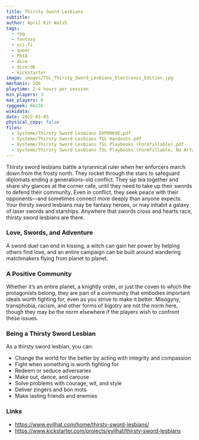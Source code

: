 ```yaml
---
title: Thirsty Sword Lesbians
subtitle: 
author: April Kit Walsh
tags:
  - rpg
  - fantasy
  - sci-fi
  - queer
  - PbtA
  - dice
  - dice:d6
  - kickstarter
image: images/TSL_Thirsty_Sword_Lesbians_Electronic_Edition.jpg
mechanic: 2d6
playtime: 2-4 hours per session
min_players: 3
max_players: 6
rpggeek: 66116
wikidata:
date: 2022-01-03
physical_copy: false
files:
  - Systeme/Thirsty Sword Lesbians EHP0069E.pdf
  - Systeme/Thirsty Sword Lesbians TSL Handouts.pdf
  - Systeme/Thirsty Sword Lesbians TSL Playbooks (Formfillable).pdf
  - Systeme/Thirsty Sword Lesbians TSL Playbooks (Formfillable, No Artwork).pdf
---
```


<!-- Excerpt Start -->
Thirsty sword lesbians battle a tyrannical ruler when her enforcers march
down from the frosty north. They rocket through the stars to safeguard
diplomats ending a generations-old conflict. They sip tea together and
share shy glances at the corner cafe, until they need to take up their swords
to defend their community. Even in conflict, they seek peace with their
opponents—and sometimes connect more deeply than anyone expects.
Your thirsty sword lesbians may be fantasy heroes, or may inhabit a galaxy
of laser swords and starships. Anywhere that swords cross and hearts race,
thirsty sword lesbians are there.

<!-- Excerpt End -->

### Love, Swords, and Adventure

A sword duel can end in kissing, a witch can gain her power by helping
others find love, and an entire campaign can be built around wandering
matchmakers flying from planet to planet.

### A Positive Community

Whether it’s an entire planet, a knightly order, or just the coven to which
the protagonists belong, they are part of a community that embodies
important ideals worth fighting for, even as you strive to make it better.
Misogyny, transphobia, racism, and other forms of bigotry are not the
norm here, though they may be the norm elsewhere if the players wish to
confront these issues.

### Being a Thirsty Sword Lesbian

As a thirsty sword lesbian, you can:

- Change the world for the better by acting with integrity and compassion
- Fight when something is worth fighting for
- Redeem or seduce adversaries
- Make out, dance, and carouse
- Solve problems with courage, wit, and style
- Deliver zingers and bon mots
- Make lasting friends and enemies


### Links

- https://www.evilhat.com/home/thirsty-sword-lesbians/
- https://www.kickstarter.com/projects/evilhat/thirsty-sword-lesbians
